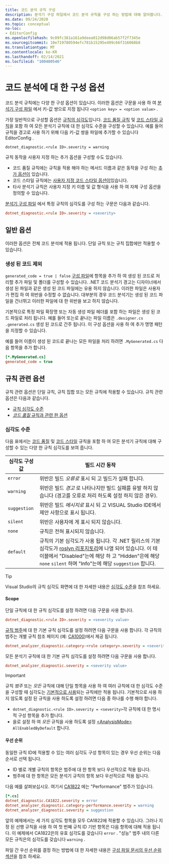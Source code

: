 ```yaml
---
title: 코드 분석 규칙 구성
description: 분석기 구성 파일에서 코드 분석 규칙을 구성 하는 방법에 대해 알아봅니다.
ms.date: 09/24/2020
ms.topic: conceptual
no-loc:
- EditorConfig
ms.openlocfilehash: 9c09fc381a161a9deea012d98d06ab57f2f7345e
ms.sourcegitcommit: 10e719780594efc781b15295e499c66f316068b8
ms.translationtype: MT
ms.contentlocale: ko-KR
ms.lasthandoff: 02/14/2021
ms.locfileid: "100480546"
---
```

# <a name="configuration-options-for-code-analysis"></a>코드 분석에 대 한 구성 옵션

코드 분석 규칙에는 다양 한 구성 옵션이 있습니다. 이러한 옵션은 구문을 사용 하 여 [분석기 구성 파일](configuration-files.md) 에서 키-값 쌍으로 지정 됩니다 `<option key> = <option value>` .

가장 일반적으로 구성할 옵션은 [규칙의 심각도](#severity-level)입니다. [코드 품질 규칙](quality-rules/index.md) 및 [코드 스타일 규칙](style-rules/index.md)을 포함 하 여 모든 분석기 규칙에 대 한 심각도 수준을 구성할 수 있습니다. 예를 들어 규칙을 경고로 사용 하기 위해 다음 키-값 쌍을 파일에 추가할 수 있습니다 EditorConfig .

`dotnet_diagnostic.<rule ID>.severity = warning`

규칙 동작을 사용자 지정 하는 추가 옵션을 구성할 수도 있습니다.

- 코드 품질 규칙에는 규칙을 적용 해야 하는 메서드 이름과 같은 동작을 구성 하는 [추가 옵션이](code-quality-rule-options.md) 있습니다.
- 코드 스타일 규칙에는 [사용자 지정 코드 스타일 옵션이](code-style-rule-options.md)있습니다.
- 타사 분석기 규칙은 사용자 지정 키 이름 및 값 형식을 사용 하 여 자체 구성 옵션을 정의할 수 있습니다.

[분석기 구성 파일](configuration-files.md) 에서 특정 규칙의 심각도를 구성 하는 구문은 다음과 같습니다.

```ini
dotnet_diagnostic.<rule ID>.severity = <severity>
```

## <a name="general-options"></a>일반 옵션

이러한 옵션은 전체 코드 분석에 적용 됩니다. 단일 규칙 또는 규칙 집합에만 적용할 수 있습니다.

### <a name="exclude-generated-code"></a>생성 된 코드 제외

`generated_code = true | false` [구성 파일](configuration-files.md)에 항목을 추가 하 여 생성 된 코드로 처리할 추가 파일 및 폴더를 구성할 수 있습니다. .NET 코드 분석기 경고는 디자이너에서 생성 된 파일과 같은 생성 된 코드 파일에는 유용 하지 않습니다. 이러한 파일은 사용자가 편집 하 여 위반을 수정할 수 없습니다. 대부분의 경우 코드 분석기는 생성 된 코드 파일을 건너뛰고 이러한 파일에 대 한 위반을 보고 하지 않습니다.

기본적으로 특정 파일 확장명 또는 자동 생성 파일 헤더를 포함 하는 파일은 생성 된 코드 파일로 처리 됩니다. 예를 들어 또는로 끝나는 파일 이름은 `.designer.cs` `.generated.cs` 생성 된 코드로 간주 됩니다. 이 구성 옵션을 사용 하 여 추가 명명 패턴을 지정할 수 있습니다.

예를 들어 이름이 생성 된 코드로 끝나는 모든 파일을 처리 하려면 `.MyGenerated.cs` 다음 항목을 추가 합니다.

```ini
[*.MyGenerated.cs]
generated_code = true
```

## <a name="rule-specific-options"></a>규칙 관련 옵션

규칙 관련 옵션은 단일 규칙, 규칙 집합 또는 모든 규칙에 적용할 수 있습니다. 규칙 관련 옵션은 다음과 같습니다.

- [규칙 심각도 수준](#severity-level)
- [*코드 품질* 규칙과 관련 한 옵션](code-quality-rule-options.md)

### <a name="severity-level"></a>심각도 수준

다음 표에서는 [코드 품질](quality-rules/index.md) 및 [코드 스타일](style-rules/index.md) 규칙을 포함 하 여 모든 분석기 규칙에 대해 구성할 수 있는 다양 한 규칙 심각도를 보여 줍니다.

| 심각도 구성 값 | 빌드 시간 동작 |
|-|-|
| `error` | 위반은 빌드 *오류로* 표시 되 고 빌드가 실패 합니다.|
| `warning` | 위반은 빌드 *경고* 로 나타나지만 빌드 실패를 유발 하지 않습니다 (경고를 오류로 처리 하도록 설정 하지 않은 경우). |
| `suggestion` | 위반은 빌드 *메시지로* 표시 되 고 VISUAL Studio IDE에서 제안 사항으로 표시 됩니다. |
| `silent` | 위반은 사용자에 게 표시 되지 않습니다. |
| `none` | 규칙은 전혀 표시되지 않습니다. |
| `default` | 규칙의 기본 심각도가 사용 됩니다. 각 .NET 릴리스의 기본 심각도가 [roslyn 리포지토리](https://github.com/dotnet/roslyn-analyzers/blob/master/src/NetAnalyzers/Core/AnalyzerReleases.Shipped.md)에 나열 되어 있습니다. 이 테이블에서 "Disabled"는에 해당 하 고 "Hidden"은에 해당 `none` `silent` 하며 "Info"는에 해당 `suggestion` 합니다. |

> [!TIP]
> Visual Studio의 규칙 심각도 화면에 대 한 자세한 내용은 [심각도 수준](/visualstudio/ide/editorconfig-language-conventions#severity-levels)을 참조 하세요.

#### <a name="scope"></a>Scope

단일 규칙에 대 한 규칙 심각도를 설정 하려면 다음 구문을 사용 합니다.

```ini
dotnet_diagnostic.<rule ID>.severity = <severity value>
```

[규칙 범주](categories.md)에 대 한 기본 규칙 심각도를 설정 하려면 다음 구문을 사용 합니다. 각 규칙의 범주는 개별 규칙 참조 페이지 (예: [CA1000](quality-rules/ca1000.md))에서 제공 됩니다.

```ini
dotnet_analyzer_diagnostic.category-<rule category>.severity = <severity value>
```

모든 분석기 규칙에 대 한 기본 규칙 심각도를 설정 하려면 다음 구문을 사용 합니다.

```ini
dotnet_analyzer_diagnostic.severity = <severity value>
```

> [!IMPORTANT]
> 규칙 *범주* 또는 *모든* 규칙에 대해 단일 항목을 사용 하 여 여러 규칙에 대 한 심각도 수준을 구성할 때 심각도는 [기본적으로 사용](https://github.com/dotnet/roslyn-analyzers/blob/master/src/NetAnalyzers/Core/AnalyzerReleases.Shipped.md)되는 규칙에만 적용 됩니다. 기본적으로 사용 하지 않도록 설정 된 규칙을 사용 하도록 설정 하려면 다음 중 하나를 수행 해야 합니다.
>
> - `dotnet_diagnostic.<rule ID>.severity = <severity>`각 규칙에 대 한 명시적 구성 항목을 추가 합니다.
> - 을로 설정 하 여 *모든* 규칙을 사용 하도록 설정 [\<AnalysisMode>](../../core/project-sdk/msbuild-props.md#analysismode) `AllEnabledByDefault` 합니다.

#### <a name="precedence"></a>우선 순위

동일한 규칙 ID에 적용할 수 있는 여러 심각도 구성 항목이 있는 경우 우선 순위는 다음 순서로 선택 됩니다.

- ID 별로 개별 규칙의 항목은 범주에 대 한 항목 보다 우선적으로 적용 됩니다.
- 범주에 대 한 항목은 모든 분석기 규칙의 항목 보다 우선적으로 적용 됩니다.

다음 예를 살펴보십시오. 여기서 [CA1822](/visualstudio/code-quality/ca1822) 에는 "Performance" 범주가 있습니다.

```ini
[*.cs]
dotnet_diagnostic.CA1822.severity = error
dotnet_analyzer_diagnostic.category-performance.severity = warning
dotnet_analyzer_diagnostic.severity = suggestion
```

앞의 예제에서는 세 가지 심각도 항목을 모두 CA1822에 적용할 수 있습니다. 그러나 지정 된 선행 규칙을 사용 하 여 첫 번째 규칙 ID 기반 항목은 다음 항목에 대해 적용 됩니다. 이 예제에서 CA1822은의 유효 심각도를 갖습니다 `error` . "성능" 범주 내의 다른 모든 규칙은의 심각도를 갖습니다 `warning` .

파일 간 우선 순위를 결정 하는 방법에 대 한 자세한 내용은 [구성 파일 문서의 우선 순위 섹션](configuration-files.md#precedence)을 참조 하세요.
